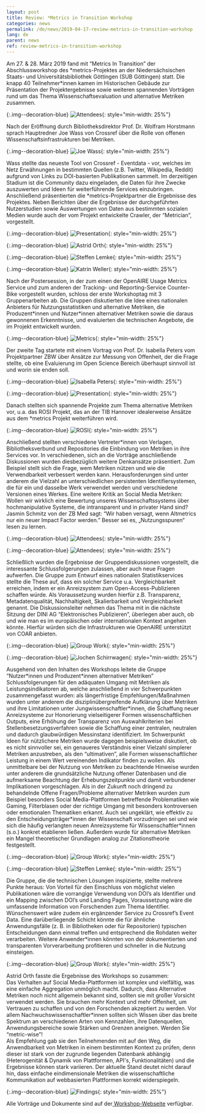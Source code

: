 ```yaml
---
layout: post
title: Review: *Metrics in Transition Workshop 
categories: news
permalink: /de/news/2019-04-17-review-metrics-in-transition-workshop
lang: de
parent: news
ref: review-metrics-in-transition-workshop
---
```


<!-- Start editing content here-->

Am 27. & 28. März 2019 fand mit “Metrics In Transition” der Abschlussworkshop des \*metrics-Projektes an der Niedersächsischen Staats- und Universitätsbibliothek Göttingen (SUB Göttingen) statt. Die knapp 40 Teilnehmer\*innen kamen im Historischen Gebäude zur Präsentation der Projektergebnisse sowie weiteren spannenden Vorträgen rund um das Thema Wissenschaftsevaluation und alternative Metriken zusammen.
  
{:.img--decoration-blue}
![Attendees](https://metrics-project.net/img/events/metrics_in_transition_IMG_6683.jpg){: style="min-width: 25%"}  
  
Nach der Eröffnung durch Bibliotheksdirektor Prof. Dr. Wolfram Horstmann sprach Hauptredner Joe Wass von Crossref über die Rolle von offenen Wissenschaftsinfrastrukturen bei Metriken.   
  
{:.img--decoration-blue}
![Joe Wass](https://metrics-project.net/img/events/Metrics_in_transition_IMG_6628.jpg){: style="min-width: 25%"}  
  
Wass stellte das neueste Tool von Crossref - Eventdata - vor, welches im Netz Erwähnungen in bestimmten Quellen (z.B. Twitter, Wikipedia, Reddit) aufgrund von Links zu DOI-basierten Publikationen sammelt. Im derzeitigen Stadium ist die Community dazu eingeladen, die Daten für ihre Zwecke auszuwerten und Ideen für weiterführende Services einzubringen. 
Anschließend präsentierten die \*metrics-Projektpartner die Ergebnisse des Projektes. Neben Berichten über die Ergebnisse der durchgeführten Nutzerstudien sowie Auswertungen von Daten aus bestimmten sozialen Medien wurde auch der vom Projekt entwickelte Crawler, der “Metrician”, vorgestellt.  
  
  {:.img--decoration-blue}
![Presentation](https://metrics-project.net/img/events/Metrics_in_Transition_IMG_1995.JPG){: style="min-width: 25%"}  
  
  {:.img--decoration-blue}
![Astrid Orth](https://metrics-project.net/img/events/Metrics_in_transitionIMG_6649.jpg){: style="min-width: 25%"}   
  
  {:.img--decoration-blue}
![Steffen Lemke](https://metrics-project.net/img/events/metrics_in_transition_IMG_6640.jpg){: style="min-width: 25%"} 
  
  {:.img--decoration-blue}
![Katrin Weller](https://metrics-project.net/img/events/metrics_in_transition_IMG_6643.jpg){: style="min-width: 25%"}  
    
Nach der Postersession, in der zum einen der OpenAIRE Usage Metrics Service und zum anderen der Tracking- und Reporting-Service Counter-Bike vorgestellt wurden, schloss der erste Workshoptag mit 3 Gruppenarbeiten ab. Die Gruppen diskutierten die Idee eines nationalen Anbieters für Nutzungsstatistiken und alternative Metriken, die Produzent\*innen und Nutzer\*innen alternativer Metriken sowie die daraus gewonnenen Erkenntnisse, und evaluierten die technischen Angebote, die im Projekt entwickelt wurden.  
  
{:.img--decoration-blue}
![Metrics](https://metrics-project.net/img/events/Metrics_in_transition_IMG_2010.JPG){: style="min-width: 25%"}   
  
Der zweite Tag startete mit einem Vortrag von Prof. Dr. Isabella Peters vom Projektpartner ZBW über Ansätze zur Messung von Offenheit, der die Frage stellte, ob eine Evaluierung im Open Science Bereich überhaupt sinnvoll ist und worin sie enden soll.  
  
  {:.img--decoration-blue}
![Isabella Peters](https://metrics-project.net/img/events/metrics_in_transition_IMG_6662.jpg){: style="min-width: 25%"}   
  
  {:.img--decoration-blue}
![Presentation](https://metrics-project.net/img/events/metrics_in_transition_IMG_2003.JPG){: style="min-width: 25%"}   
  
Danach stellten sich spannende Projekte zum Thema alternative Metriken vor, u.a. das ROSI Projekt, das an der TIB Hannover idealerweise Ansätze aus dem \*metrics Projekt weiterführen wird.  
  
  {:.img--decoration-blue}
![ROSI](https://metrics-project.net/img/events/metrics_in_transition_IMG_6669.jpg){: style="min-width: 25%"}   
  
Anschließend stellten verschiedene Vertreter\*innen von Verlagen, Bibliotheksverbund und Repositories die Einbindung von Metriken in ihre Services vor. In verschiedenen, sich an die Vorträge anschließende Diskussionen wurden diesbezüglich weitere Denkansätze präsentiert. Zum Beispiel stellt sich die Frage, wem Metriken nützen und wie die Verwendbarkeit verbessert werden kann. Herausforderungen sind unter anderem die Vielzahl an unterschiedlichen persistenten Identifiersystemen, die für ein und dasselbe Werk verwendet werden und verschiedene Versionen eines Werkes. Eine weitere Kritik an Social Media Metriken: Wollen wir wirklich eine Bewertung unseres Wissenschaftssystems über hochmanipulative Systeme, die intransparent und in privater Hand sind? Jasmin Schmitz von der ZB Med sagt: “Wir haben versagt, wenn Altmetrics nur ein neuer Impact Factor werden.” Besser sei es, „Nutzungsspuren“ lesen zu lernen.  
  
 {:.img--decoration-blue}
![Attendees](https://metrics-project.net/img/events/metrics_in_transition_IMG_6684.jpg){: style="min-width: 25%"}   
  
  {:.img--decoration-blue}
![Attendees](https://metrics-project.net/img/events/metrics_in_transitionIMG_2011.JPG){: style="min-width: 25%"}   
  
Schließlich wurden die Ergebnisse der Gruppendiskussionen vorgestellt, die interessante Schlussfolgerungen zulassen, aber auch neue Fragen aufwerfen. Die Gruppe zum Entwurf eines nationalen Statistikservices stellte die These auf, dass ein solcher Service u.a. Vergleichbarkeit erreichen, indem er ein Anreizsystem zum Open-Access-Publizieren schaffen würde. Als Voraussetzung wurden hierfür z.B. Transparenz, Metadatenqualität, Nachhaltigkeit, Skalierbarkeit und Vergleichbarkeit genannt. Die Diskussionsleiter nehmen das Thema mit in die nächste Sitzung der DINI AG “Elektronisches Publizieren”, überlegen aber auch, ob und wie man es im europäischen oder internationalen Kontext angehen könnte. Hierfür würden sich die Infrastrukturen wie OpenAIRE unterstützt von COAR anbieten. 
  
   {:.img--decoration-blue}
![Group Work](https://metrics-project.net/img/events/metrics_in_transition_IMG_20190327_170400.jpg){: style="min-width: 25%"}   
   
   {:.img--decoration-blue}
![Jochen Schirrwagen](https://metrics-project.net/img/events/metrics_in_transition_IMG_6690.jpg){: style="min-width: 25%"}   
 
    
Ausgehend von den Inhalten des Workshops leitete die Gruppe “Nutzer\*innen und Produzent\*innen alternativer Metriken” Schlussfolgerungen für den adäquaten Umgang mit Metriken als Leistungsindikatoren ab, welche anschließend in vier Schwerpunkten zusammengefasst wurden: als längerfristige Empfehlungen/Maßnahmen wurden unter anderem die disziplinübergreifende Aufklärung über Metriken und ihre Limitationen unter Jungwissenschaftler\*innen, die Schaffung neuer Anreizsysteme zur Honorierung vielseitigerer Formen wissenschaftlichen Outputs, eine Erhöhung der Transparenz von Auswahlkriterien bei Stellenbesetzungsverfahren sowie die Schaffung einer zentralen, neutralen und dadurch glaubwürdigen Messinstanz identifiziert. Im Schwerpunkt Ideen für nützlichere Metriken wurde dagegen beispielsweise diskutiert, ob es nicht sinnvoller sei, ein genaueres Verständnis einer Vielzahl simplerer Metriken anzustreben, als den “ultimativen”, alle Formen wissenschaftlicher Leistung in einem Wert vereinenden Indikator finden zu wollen. Als unmittelbare bei der Nutzung von Metriken zu beachtende Hinweise wurden unter anderem die grundsätzliche Nutzung offener Datenbasen und die aufmerksame Beachtung der Erhebungszeitpunkte und damit verbundener Implikationen vorgeschlagen. Als in der Zukunft noch dringend zu behandelnde Offene Fragen/Probleme alternativer Metriken wurden zum Beispiel besonders Social Media-Plattformen betreffende Problematiken wie Gaming, Filterblasen oder der richtige Umgang mit besonders kontroversen oder emotionalen Thematiken erkannt. Auch sei ungeklärt, wie effektiv zu den Entscheidungsträger\*innen der Wissenschaft vorzudringen sei und wie sich die häufig verlangten neuen Anreizsysteme für Wissenschaftler\*innen (s.o.) konkret etablieren ließen. Außerdem wurde für alternative Metriken ein Mangel theoretischer Grundlagen analog zur Zitationstheorie festgestellt.   
  
  {:.img--decoration-blue}
![Group Work](https://metrics-project.net/img/events/metrics_in_transition_IMG_20190327_170315.jpg){: style="min-width: 25%"}   
    
   {:.img--decoration-blue}
![Steffen Lemke](https://metrics-project.net/img/metrics_in_transition_IMG_6692.jpg){: style="min-width: 25%"}   
  
Die Gruppe, die die technischen Lösungen inspizierte, stellte mehrere Punkte heraus: Von Vorteil für den Einschluss von möglichst vielen Publikationen wäre die vorrangige Verwendung von DOI’s als Identifier und ein Mapping zwischen DOI’s und Landing Pages, Voraussetzung wäre die umfassende Information von Forschenden zum Thema Identifier. Wünschenswert wäre zudem ein ergänzender Service zu Crossref’s Event Data. Eine darüberliegende Schicht könnte die für ähnliche Anwendungsfälle (z. B. in Bibliotheken oder für Repositorien) typischen Entscheidungen dann einmal treffen und entsprechend die Rohdaten weiter verarbeiten. Weitere Anwender\*innen könnten von der dokumentierten und transparenten Vorverarbeitung profitieren und schneller in die Nutzung einsteigen.  
  
   {:.img--decoration-blue}
![Group Work](https://metrics-project.net/img/events/metrics_in_transition_IMG_20190327_170209.jpg){: style="min-width: 25%"}
   
Astrid Orth fasste die Ergebnisse des Workshops so zusammen:  
Das Verhalten auf Social Media-Plattformen ist komplex und vielfältig, was eine einfache Aggregation unmöglich macht. Dadurch, dass Alternative Metriken noch nicht allgemein bekannt sind, sollten sie mit großer Vorsicht verwendet werden. Sie brauchen mehr Kontext und mehr Offenheit, um Vertrauen zu schaffen und von den Forschenden akzeptiert zu werden.
Vor allem Nachwuchswissenschaftler\*innen sollten sich Wissen über das breite Spektrum an verschiedenen Arten von Kennzahlen, ihre Datenquellen, Anwendungsbereiche sowie
Stärken und Grenzen aneignen. Werden Sie “metric-wise”!  
Als Empfehlung gab sie den Teilnehmenden mit auf den Weg, die Anwendbarkeit von Metriken in einem bestimmten Kontext zu prüfen, denn dieser ist stark von der zugrunde liegenden Datenbank abhängig (Heterogenität & Dynamik von Plattformen, API's, Funktionalitäten) und die Ergebnisse können stark variieren. Der aktuelle Stand deutet nicht darauf hin, dass einfache eindimensionale Metriken die wissenschaftliche Kommunikation auf webbasierten Plattformen korrekt widerspiegeln.  
  
   {:.img--decoration-blue}
![Findings](https://metrics-project.net/img/events/metrcis_in_transition_Twitter_20190328_145243.jpg){: style="min-width: 25%"}
  
Alle Vorträge und Dokumente sind auf der[ Workshop-Webseite](https://metrics-project.net/en/events/workshop2019/) verfügbar. 

